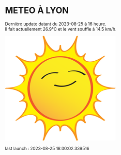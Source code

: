 # METEO À LYON

Dernière update datant du 2023-08-25 à 16 heure.  
Il fait actuellement 26.9°C et le vent souffle à 14.5 km/h.      

![](./.github/sun.png)

last launch : 2023-08-25 18:00:02.339516

